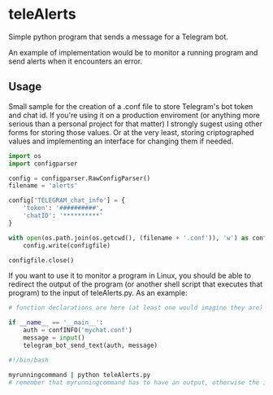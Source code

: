 # teleAlerts

Simple python program that sends a message for a Telegram bot.

An example of implementation would be to monitor a running program and send alerts when it encounters an error.


## Usage
Small sample for the creation of a .conf file to store Telegram's bot token and chat id. If you're using it on a production enviroment (or anything more serious than a personal project for that matter) I strongly sugest using other forms for storing those values. Or at the very least, storing criptographed values and implementing an interface for changing them if needed.

```python
import os
import configparser

config = configparser.RawConfigParser()
filename = 'alerts'

config['TELEGRAM_chat_info'] = {
	'token': '##########',
	'chatID': '**********'
}

with open(os.path.join(os.getcwd(), (filename + '.conf')), 'w') as configfile:
	config.write(configfile)

configfile.close()
```

If you want to use it to monitor a program in Linux, you should be able to redirect the output of the program (or another shell script that executes that program) to the input of teleAlerts.py. As an example:

```python
# function declarations are here (at least one would imagine they are) #

if __name__ == '__main__':
	auth = confINFO('mychat.conf')
	message = input()
	telegram_bot_send_text(auth, message)
```

```bash
#!/bin/bash

myrunningcommand | python teleAlerts.py
# remember that myrunningcommand has to have an output, otherwise the input will be empty
```
